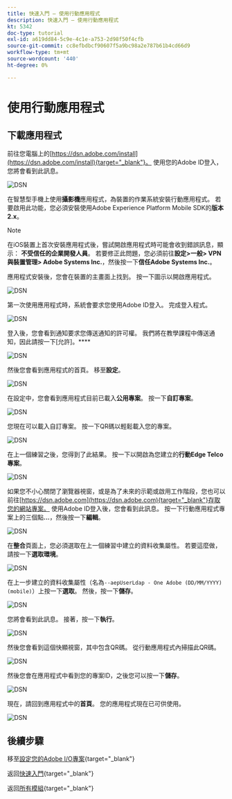 ```yaml
---
title: 快速入門 — 使用行動應用程式
description: 快速入門 — 使用行動應用程式
kt: 5342
doc-type: tutorial
exl-id: a619dd84-5c9e-4c1e-a753-2d98f50f4cfb
source-git-commit: cc8efbdbcf90607f5a9bc98a2e787b61b4cd66d9
workflow-type: tm+mt
source-wordcount: '440'
ht-degree: 0%

---
```


# 使用行動應用程式

## 下載應用程式

前往您電腦上的[https://dsn.adobe.com/install](https://dsn.adobe.com/install){target="_blank"}。 使用您的Adobe ID登入，您將會看到此訊息。

![DSN](./images/mobileapp.png)

在智慧型手機上使用&#x200B;**攝影機**&#x200B;應用程式，為裝置的作業系統安裝行動應用程式。 若要啟用此功能，您必須安裝使用Adobe Experience Platform Mobile SDK的&#x200B;**版本2.x**。

>[!NOTE]
>
>在iOS裝置上首次安裝應用程式後，嘗試開啟應用程式時可能會收到錯誤訊息，顯示： **不受信任的企業開發人員**。 若要修正此問題，您必須前往&#x200B;**設定>一般> VPN與裝置管理> Adobe Systems Inc.**，然後按一下&#x200B;**信任Adobe Systems Inc.**。

應用程式安裝後，您會在裝置的主畫面上找到。 按一下圖示以開啟應用程式。

![DSN](./images/mobileappn1.png)

第一次使用應用程式時，系統會要求您使用Adobe ID登入。 完成登入程式。

![DSN](./images/mobileappn2.png)

登入後，您會看到通知要求您傳送通知的許可權。 我們將在教學課程中傳送通知，因此請按一下[允許]。****

![DSN](./images/mobileappn3.png)

然後您會看到應用程式的首頁。 移至&#x200B;**設定**。

![DSN](./images/mobileappn4.png)

在設定中，您會看到應用程式目前已載入&#x200B;**公用專案**。 按一下&#x200B;**自訂專案**。

![DSN](./images/mobileappn5.png)

您現在可以載入自訂專案。 按一下QR碼以輕鬆載入您的專案。

![DSN](./images/mobileappn6.png)

在上一個練習之後，您得到了此結果。 按一下以開啟為您建立的&#x200B;**行動Edge Telco專案**。

![DSN](./images/dsn5b.png)

如果您不小心關閉了瀏覽器視窗，或是為了未來的示範或啟用工作階段，您也可以前往[https://dsn.adobe.com](https://dsn.adobe.com){target="_blank"}存取您的網站專案。 使用Adobe ID登入後，您會看到此訊息。 按一下行動應用程式專案上的三個點&#x200B;**...**，然後按一下&#x200B;**編輯**。

![DSN](./images/web8a.png)

在&#x200B;**整合**&#x200B;頁面上，您必須選取在上一個練習中建立的資料收集屬性。 若要這麼做，請按一下&#x200B;**選取環境**。

![DSN](./images/web8aa.png)

在上一步建立的資料收集屬性（名為`--aepUserLdap - One Adobe (DD/MM/YYYY) (mobile)`）上按一下&#x200B;**選取**。 然後，按一下&#x200B;**儲存**。

![DSN](./images/web8b.png)

您將會看到此訊息。 接著，按一下&#x200B;**執行**。

![DSN](./images/web8bb.png)

然後您會看到這個快顯視窗，其中包含QR碼。 從行動應用程式內掃描此QR碼。

![DSN](./images/web8c.png)

然後您會在應用程式中看到您的專案ID，之後您可以按一下&#x200B;**儲存**。

![DSN](./images/mobileappn7.png)

現在，請回到應用程式中的&#x200B;**首頁**。 您的應用程式現在已可供使用。

![DSN](./images/mobileappn8.png)

## 後續步驟

移至[設定您的Adobe I/O專案](./ex6.md){target="_blank"}

返回[快速入門](./getting-started.md){target="_blank"}

返回[所有模組](./../../../overview.md){target="_blank"}